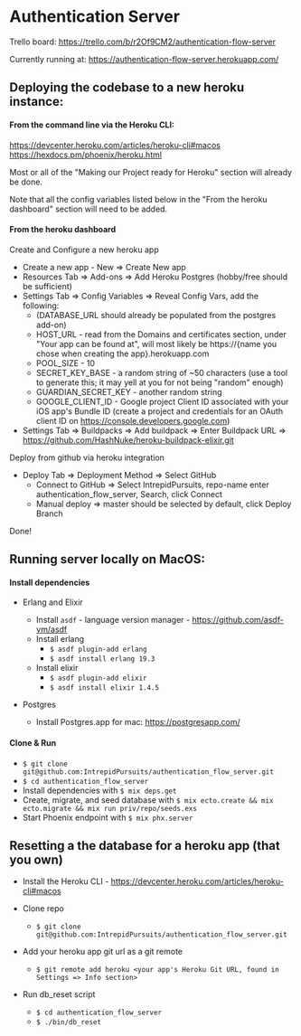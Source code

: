 # Authentication Server

Trello board: https://trello.com/b/r2Of9CM2/authentication-flow-server

Currently running at: https://authentication-flow-server.herokuapp.com/

## Deploying the codebase to a new heroku instance:

#### From the command line via the Heroku CLI:

https://devcenter.heroku.com/articles/heroku-cli#macos
https://hexdocs.pm/phoenix/heroku.html

Most or all of the "Making our Project ready for Heroku" section will already be done.

Note that all the config variables listed below in the "From the heroku dashboard" section will need to be added.

#### From the heroku dashboard

Create and Configure a new heroku app

* Create a new app - New => Create New app
* Resources Tab => Add-ons => Add Heroku Postgres (hobby/free should be sufficient)
* Settings Tab => Config Variables => Reveal Config Vars, add the following:
  * (DATABASE_URL should already be populated from the postgres add-on)
  * HOST_URL - read from the Domains and certificates section, under "Your app can be found at", will most likely be https://{name you chose when creating the app}.herokuapp.com
  * POOL_SIZE - 10
  * SECRET_KEY_BASE - a random string of ~50 characters (use a tool to generate this; it may yell at you for not being "random" enough)
  * GUARDIAN_SECRET_KEY - another random string
  * GOOGLE_CLIENT_ID - Google project Client ID associated with your iOS app's Bundle ID (create a project and credentials for an OAuth client ID on https://console.developers.google.com)
* Settings Tab => Buildpacks => Add buildpack => Enter Buildpack URL => https://github.com/HashNuke/heroku-buildpack-elixir.git

Deploy from github via heroku integration

* Deploy Tab => Deployment Method => Select GitHub
  * Connect to GitHub => Select IntrepidPursuits, repo-name enter authentication_flow_server, Search, click Connect
  * Manual deploy => master should be selected by default, click Deploy Branch

Done!

## Running server locally on MacOS:

#### Install dependencies
  * Erlang and Elixir
    * Install `asdf` - language version manager - https://github.com/asdf-vm/asdf
    * Install erlang
      * `$ asdf plugin-add erlang`
      * `$ asdf install erlang 19.3`
    * Install elixir
      * `$ asdf plugin-add elixir`
      * `$ asdf install elixir 1.4.5`

  * Postgres
    * Install Postgres.app for mac: https://postgresapp.com/

#### Clone & Run
  * `$ git clone git@github.com:IntrepidPursuits/authentication_flow_server.git`
  * `$ cd authentication_flow_server`
  * Install dependencies with `$ mix deps.get`
  * Create, migrate, and seed database with `$ mix ecto.create && mix ecto.migrate && mix run priv/repo/seeds.exs`
  * Start Phoenix endpoint with `$ mix phx.server`


## Resetting a the database for a heroku app (that you own)

  * Install the Heroku CLI - https://devcenter.heroku.com/articles/heroku-cli#macos
  * Clone repo
    * `$ git clone git@github.com:IntrepidPursuits/authentication_flow_server.git`
  * Add your heroku app git url as a git remote
    * `$ git remote add heroku <your app's Heroku Git URL, found in Settings => Info section>`

  * Run db_reset script
    * `$ cd authentication_flow_server`
    * `$ ./bin/db_reset`
